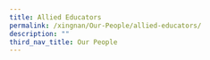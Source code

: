 ```yaml
---
title: Allied Educators
permalink: /xingnan/Our-People/allied-educators/
description: ""
third_nav_title: Our People
---
```


